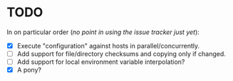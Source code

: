 # TODO

In on particular order (_no point in using the issue tracker just yet_):

- [X] Execute "configuration" against hosts in parallel/concurrently.
- [ ] Add support for file/directory checksums and copying only if changed.
- [ ] Add support for local environment variable interpolation?
- [X] A pony?
